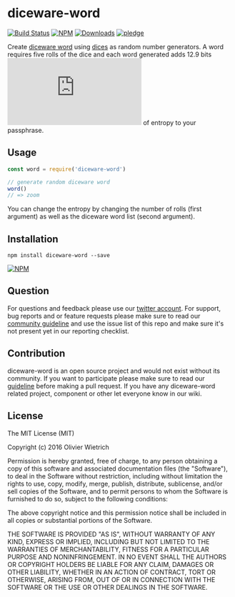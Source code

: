 # diceware-word

[![Build Status](https://travis-ci.org/bredele/diceware-word.svg?branch=master)](https://travis-ci.org/bredele/diceware-word)
 [![NPM](https://img.shields.io/npm/v/diceware-word.svg)](https://www.npmjs.com/package/diceware-word)
 [![Downloads](https://img.shields.io/npm/dm/diceware-word.svg)](http://npm-stat.com/charts.html?package=diceware-word)
 [![pledge](https://bredele.github.io/contributing-guide/community-pledge.svg)](https://github.com/bredele/contributing-guide/blob/master/guidelines.md)

Create [diceware word](https://github.com/bredele/diceware-list) using [dices](https://github.com/bredele/dice-random) as random number generators. A word requires five rolls of the dice and each word generated adds 12.9 bits ![entropy](http://latex.codecogs.com/gif.latex?%5Clog_%7Be%7D%286%5E5%29) of entropy to your passphrase.


## Usage

```js
const word = require('diceware-word')

// generate random diceware word
word()
// => zoom
```

You can change the entropy by changing the number of rolls (first argument) as well as the diceware word list (second argument).


## Installation

```shell
npm install diceware-word --save
```

[![NPM](https://nodei.co/npm/diceware-word.png)](https://nodei.co/npm/diceware-word/)


## Question

For questions and feedback please use our [twitter account](https://twitter.com/bredeleca). For support, bug reports and or feature requests please make sure to read our
<a href="https://github.com/bredele/contributing-guide/blob/master/guidelines.md" target="_blank">community guideline</a> and use the issue list of this repo and make sure it's not present yet in our reporting checklist.

## Contribution

diceware-word is an open source project and would not exist without its community. If you want to participate please make sure to read our <a href="https://github.com/bredele/contributing-guide/blob/master/guidelines.md" target="_blank">guideline</a> before making a pull request. If you have any diceware-word related project, component or other let everyone know in our wiki.

## License

The MIT License (MIT)

Copyright (c) 2016 Olivier Wietrich

Permission is hereby granted, free of charge, to any person obtaining a copy
of this software and associated documentation files (the "Software"), to deal
in the Software without restriction, including without limitation the rights
to use, copy, modify, merge, publish, distribute, sublicense, and/or sell
copies of the Software, and to permit persons to whom the Software is
furnished to do so, subject to the following conditions:

The above copyright notice and this permission notice shall be included in all
copies or substantial portions of the Software.

THE SOFTWARE IS PROVIDED "AS IS", WITHOUT WARRANTY OF ANY KIND, EXPRESS OR
IMPLIED, INCLUDING BUT NOT LIMITED TO THE WARRANTIES OF MERCHANTABILITY,
FITNESS FOR A PARTICULAR PURPOSE AND NONINFRINGEMENT. IN NO EVENT SHALL THE
AUTHORS OR COPYRIGHT HOLDERS BE LIABLE FOR ANY CLAIM, DAMAGES OR OTHER
LIABILITY, WHETHER IN AN ACTION OF CONTRACT, TORT OR OTHERWISE, ARISING FROM,
OUT OF OR IN CONNECTION WITH THE SOFTWARE OR THE USE OR OTHER DEALINGS IN THE
SOFTWARE.
